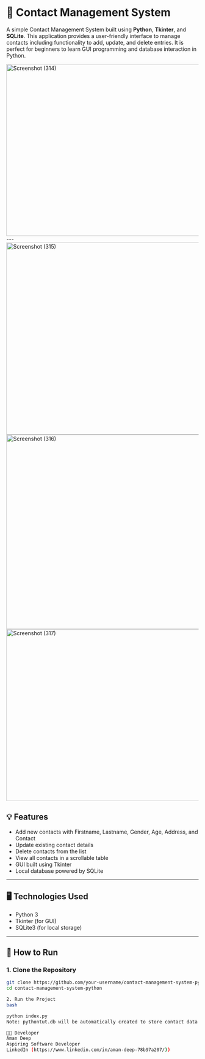 # 📇 Contact Management System

A simple Contact Management System built using **Python**, **Tkinter**, and **SQLite**. This application provides a user-friendly interface to manage contacts including functionality to add, update, and delete entries. It is perfect for beginners to learn GUI programming and database interaction in Python.

<img width="719" height="449" alt="Screenshot (314)" src="https://github.com/user-attachments/assets/25d64164-c2ae-4bcf-a402-492c8b0d75fd" />
---<img width="730" height="502" alt="Screenshot (315)" src="https://github.com/user-attachments/assets/7909a348-d272-4070-85f7-876c2e46b763" />
<img width="723" height="508" alt="Screenshot (316)" src="https://github.com/user-attachments/assets/6d7b1670-cba0-4879-ba9e-1acce34daf62" />
<img width="720" height="449" alt="Screenshot (317)" src="https://github.com/user-attachments/assets/7b88ed41-3cc5-4216-9a3f-748b1e67435b" />


## 💡 Features

- Add new contacts with Firstname, Lastname, Gender, Age, Address, and Contact
- Update existing contact details
- Delete contacts from the list
- View all contacts in a scrollable table
- GUI built using Tkinter
- Local database powered by SQLite

---

## 🖥️ Technologies Used

- Python 3
- Tkinter (for GUI)
- SQLite3 (for local storage)

---

## 🚀 How to Run

### 1. Clone the Repository

```bash
git clone https://github.com/your-username/contact-management-system-python.git
cd contact-management-system-python

2. Run the Project
bash

python index.py
Note: pythontut.db will be automatically created to store contact data locally.

🧑‍💻 Developer
Aman Deep
Aspiring Software Developer
LinkedIn (https://www.linkedin.com/in/aman-deep-78b97a207/))
